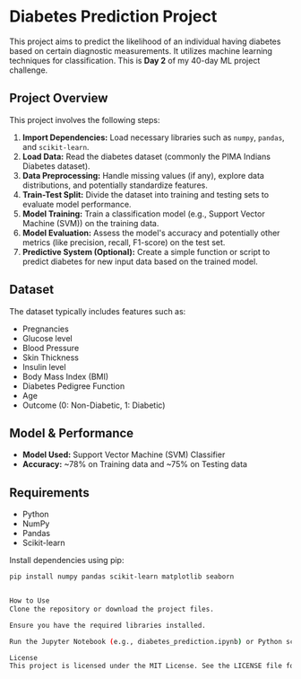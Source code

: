 # Diabetes Prediction Project

This project aims to predict the likelihood of an individual having diabetes based on certain diagnostic measurements. It utilizes machine learning techniques for classification. This is **Day 2** of my 40-day ML project challenge.

## Project Overview

This project involves the following steps:

1.  **Import Dependencies:** Load necessary libraries such as `numpy`, `pandas`, and `scikit-learn`.
2.  **Load Data:** Read the diabetes dataset (commonly the PIMA Indians Diabetes dataset).
3.  **Data Preprocessing:** Handle missing values (if any), explore data distributions, and potentially standardize features.
4.  **Train-Test Split:** Divide the dataset into training and testing sets to evaluate model performance.
5.  **Model Training:** Train a classification model (e.g., Support Vector Machine (SVM)) on the training data.
6.  **Model Evaluation:** Assess the model's accuracy and potentially other metrics (like precision, recall, F1-score) on the test set.
7.  **Predictive System (Optional):** Create a simple function or script to predict diabetes for new input data based on the trained model.

## Dataset

The dataset typically includes features such as:

* Pregnancies
* Glucose level
* Blood Pressure
* Skin Thickness
* Insulin level
* Body Mass Index (BMI)
* Diabetes Pedigree Function
* Age
* Outcome (0: Non-Diabetic, 1: Diabetic)



## Model & Performance

* **Model Used:** Support Vector Machine (SVM) Classifier 
* **Accuracy:** ~78% on Training data and ~75% on Testing data

## Requirements

* Python
* NumPy
* Pandas
* Scikit-learn


Install dependencies using pip:
```bash
pip install numpy pandas scikit-learn matplotlib seaborn


How to Use
Clone the repository or download the project files.

Ensure you have the required libraries installed.

Run the Jupyter Notebook (e.g., diabetes_prediction.ipynb) or Python script to see the data processing, model training, and evaluation steps.

License
This project is licensed under the MIT License. See the LICENSE file for more details.